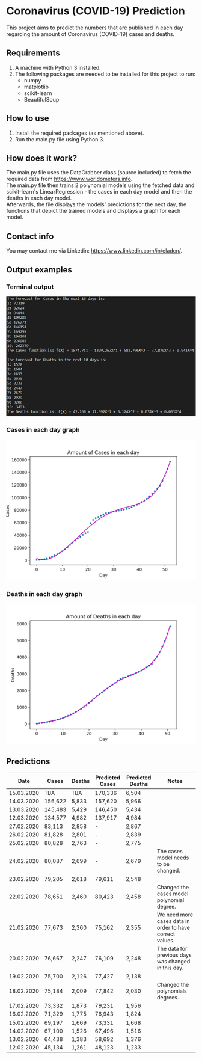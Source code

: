 # Coronavirus (COVID-19) Prediction
This project aims to predict the numbers that are published in each day regarding the amount of Coronavirus (COVID-19) cases and deaths.

## Requirements
1. A machine with Python 3 installed.
2. The following packages are needed to be installed for this project to run:
    - numpy
    - matplotlib
    - scikit-learn
    - BeautifulSoup

## How to use
1. Install the required packages (as mentioned above).
2. Run the main.py file using Python 3.

## How does it work?
The main.py file uses the DataGrabber class (source included) to fetch the required data from https://www.worldometers.info.  
The main.py file then trains 2 polynomial models using the fetched data and scikit-learn's LinearRegression - the cases in each day model and then the deaths in each day model.  
Afterwards, the file displays the models' predictions for the next day, the functions that depict the trained models and displays a graph for each model.

## Contact info
You may contact me via Linkedin: https://www.linkedin.com/in/eladcn/.

## Output examples
### Terminal output
![Terminal output](/outputs/terminal.png)

### Cases in each day graph
![Cases in each day graph](/outputs/cases_in_each_day.svg)

### Deaths in each day graph
![Deaths in each day graph](/outputs/deaths_in_each_day.svg)

## Predictions
| Date       | Cases   | Deaths | Predicted Cases | Predicted Deaths | Notes                                                    |
| ---------- | ------  | ------ | --------------- | ---------------- | -------------------------------------------------------- |
| 15.03.2020 | TBA     | TBA    | 170,336         | 6,504            |                                                          |
| 14.03.2020 | 156,622 | 5,833  | 157,620         | 5,966            |                                                          |
| 13.03.2020 | 145,483 | 5,429  | 146,450         | 5,434            |                                                          |
| 12.03.2020 | 134,577 | 4,982  | 137,917         | 4,984            |                                                          |
| 27.02.2020 | 83,113  | 2,858  | -               | 2,867            |                                                          |
| 26.02.2020 | 81,828  | 2,801  | -               | 2,839            |                                                          |
| 25.02.2020 | 80,828  | 2,763  | -               | 2,775            |                                                          |
| 24.02.2020 | 80,087  | 2,699  | -               | 2,679            | The cases model needs to be changed.                     |
| 23.02.2020 | 79,205  | 2,618  | 79,611          | 2,548            |                                                          |
| 22.02.2020 | 78,651  | 2,460  | 80,423          | 2,458            | Changed the cases model polynomial degree.               |
| 21.02.2020 | 77,673  | 2,360  | 75,162          | 2,355            | We need more cases data in order to have correct values. |
| 20.02.2020 | 76,667  | 2,247  | 76,109          | 2,248            | The data for previous days was changed in this day.      |
| 19.02.2020 | 75,700  | 2,126  | 77,427          | 2,138            |                                                          |
| 18.02.2020 | 75,184  | 2,009  | 77,842          | 2,030            | Changed the polynomials degrees.                         |
| 17.02.2020 | 73,332  | 1,873  | 79,231          | 1,956            |                                                          |
| 16.02.2020 | 71,329  | 1,775  | 76,943          | 1,824            |                                                          |
| 15.02.2020 | 69,197  | 1,669  | 73,331          | 1,668            |                                                          |
| 14.02.2020 | 67,100  | 1,526  | 67,496          | 1,516            |                                                          |
| 13.02.2020 | 64,438  | 1,383  | 58,692          | 1,376            |                                                          |
| 12.02.2020 | 45,134  | 1,261  | 48,123          | 1,233            |                                                          |

